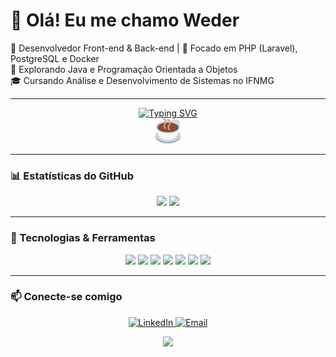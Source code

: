 # 👋 Olá! Eu me chamo Weder

🎯 Desenvolvedor Front-end & Back-end | 📌 Focado em PHP (Laravel), PostgreSQL e Docker  
🚀 Explorando Java e Programação Orientada a Objetos  
🎓 Cursando Análise e Desenvolvimento de Sistemas no IFNMG

---

<p align="center">
  <a href="https://git.io/typing-svg">
    <img src="https://readme-typing-svg.herokuapp.com?font=Fira+Code&size=24&color=2563EB&center=true&vCenter=true&width=435&lines=Seja+bem-vindo+ao+meu+perfil!;Transformando+café+em+código" alt="Typing SVG" />
  </a>
  <br>
  <img src="https://github.com/twitter/twemoji/raw/master/assets/72x72/2615.png" width="40px" alt="café"/>
</p>

---

### 📊 Estatísticas do GitHub

<p align="center">
  <img height="180em" src="https://github-readme-stats.vercel.app/api?username=ohachii&show_icons=true&theme=radical&include_all_commits=true&count_private=true"/>
  <img height="180em" src="https://github-readme-stats.vercel.app/api/top-langs/?username=ohachii&layout=compact&theme=radical"/>
</p>

---

### 🚀 Tecnologias & Ferramentas

<p align="center">
  <img src="https://img.shields.io/badge/PHP-777BB4?style=for-the-badge&logo=php&logoColor=white"/>
  <img src="https://img.shields.io/badge/Laravel-FF2D20?style=for-the-badge&logo=laravel&logoColor=white"/>
  <img src="https://img.shields.io/badge/PostgreSQL-316192?style=for-the-badge&logo=postgresql&logoColor=white"/>
  <img src="https://img.shields.io/badge/Docker-2496ED?style=for-the-badge&logo=docker&logoColor=white"/>
  <img src="https://img.shields.io/badge/Java-ED8B00?style=for-the-badge&logo=java&logoColor=white"/>
  <img src="https://img.shields.io/badge/Git-F05032?style=for-the-badge&logo=git&logoColor=white"/>
  <img src="https://img.shields.io/badge/Python-3776AB?style=for-the-badge&logo=python&logoColor=white"/>
</p>

---

### 📫 Conecte-se comigo

<p align="center">
  <a href="https://www.linkedin.com/in/weder-santos-pessoa-2b0a45246/">
    <img src="https://img.shields.io/badge/LinkedIn-0A66C2?style=for-the-badge&logo=linkedin&logoColor=white" alt="LinkedIn"/>
  </a>
  <a href="mailto:wederpessoa202@gmail.com">
    <img src="https://img.shields.io/badge/Email-D14836?style=for-the-badge&logo=gmail&logoColor=white" alt="Email"/>
  </a>
</p>

<p align="center">
  <img src="https://capsule-render.vercel.app/api?type=waving&color=gradient&height=100&section=footer"/>
</p>
